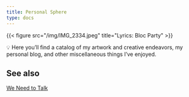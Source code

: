 ```yaml
---
title: Personal Sphere
type: docs
---
```


{{< figure src="/img/IMG_2334.jpeg" title="Lyrics: Bloc Party" >}}

<aside>
💡 Here you’ll find a catalog of my artwork and creative endeavors, my personal blog, and other miscellaneous things I’ve enjoyed.

</aside>

## See also

[We Need to Talk](/professional/we-need-to-talk)